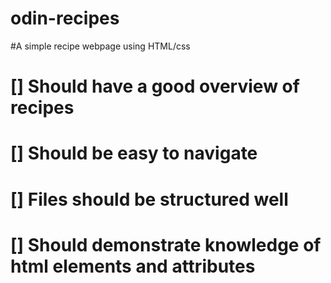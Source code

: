 # odin-recipes

#A simple recipe webpage using HTML/css

# [] Should have a good overview of recipes
# [] Should be easy to navigate
# [] Files should be structured well
# [] Should demonstrate knowledge of html elements and attributes